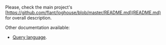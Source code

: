 Please, check the main project's [https://github.com/flant/loghouse/blob/master/README.md](README.md) for overall description.

Other documentation available:
* [Query language](query-language.md).
